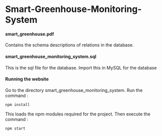# Smart-Greenhouse-Monitoring-System

#### smart_greenhouse.pdf
Contains the schema descriptions of relations in the database.

#### smart_greenhouse_monitoring_system.sql
This is the sql file for the database. Import this in MySQL for the database

#### Running the website
Go to the directory smart_greenhouse_monitoring_system. Run the command :

`npm install`

This loads the npm modules required for the project. Then execute the command :

`npm start`

